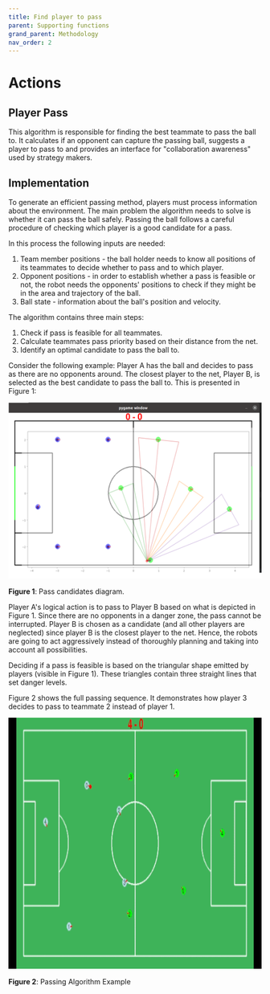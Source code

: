 ```yaml
---
title: Find player to pass
parent: Supporting functions
grand_parent: Methodology
nav_order: 2
---
```



# **Actions**

## Player Pass
This algorithm is responsible for finding the best teammate to pass the ball to. 
It calculates if an opponent can capture the passing ball, suggests a player to pass to and provides an interface for "collaboration awareness" used by strategy makers.

 ## Implementation

 To generate an efficient passing method, players must process information about the environment.
 The main problem the algorithm needs to solve is whether it can pass the ball safely. 
 Passing the ball follows a careful procedure of checking which player is a good candidate for a pass.

 In this process the following inputs are needed:
1. Team member positions - the ball holder needs to know all positions of its teammates to decide whether to pass and to which player.
2. Opponent positions - in order to establish whether a pass is feasible or not, the robot needs the opponents' positions to check if they might be in the area and trajectory of the ball.
3. Ball state - information about the ball's position and velocity. 

The algorithm contains three main steps:
1. Check if pass is feasible for all teammates.
2. Calculate teammates pass priority based on their distance from the net.
3. Identify an optimal candidate to pass the ball to.

Consider the following example:
Player A has the ball and decides to pass as there are no opponents around. 
The closest player to the net, Player B, is selected as the best candidate to pass the ball to. 
This is presented in Figure 1:

<p align="center">
  <img src="../../Images/pass_capabilities.png" />
</p>

__Figure 1__: Pass candidates diagram.

 Player A's logical action is to pass to Player B based on what is depicted in Figure 1.
 Since there are no opponents in a danger zone, the pass cannot be interrupted. 
 Player B is chosen as a candidate (and all other players are neglected) since player B is the closest player to the net.
 Hence, the robots are going to act aggressively instead of thoroughly planning and taking into account all possibilities.

Deciding if a pass is feasible is based on the triangular shape emitted by players (visible in Figure 1). These triangles contain three straight lines that set danger levels. 


Figure 2 shows the full passing sequence. It demonstrates how player 3 decides to pass to teammate 2 instead of player 1. 

<p align="center">
     <img src="../../Images/find-player-pass.gif" width = 800 height = 500/>
</p>

__Figure 2__: Passing Algorithm Example
